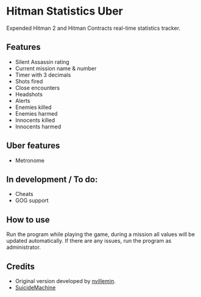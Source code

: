 Hitman Statistics Uber
============
Expended Hitman 2 and Hitman Contracts real-time statistics tracker.

Features
-------
* Silent Assassin rating
* Current mission name & number
* Timer with 3 decimals
* Shots fired
* Close encounters
* Headshots
* Alerts
* Enemies killed
* Enemies harmed
* Innocents killed
* Innocents harmed

Uber features
-------
* Metronome
  
In development / To do:
-------
* Cheats
* GOG support

How to use
-------
Run the program while playing the game, during a mission all values will be updated automatically. If there are any issues, run the program as administrator.
  
Credits
-------
  * Original version developed by [nvillemin](https://github.com/nvillemin/HitmanStatistics).
  * [SuicideMachine](http://www.twitch.tv/suicidemachine)
